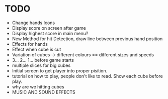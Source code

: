 # TODO

- Change hands Icons
- Display score on screen after game
- Display highest score in main menu?
- New Method for hit Detection, draw line between previous hand position
- Effects for hands
- Effect when cube is cut
- ~~Variation of cubes -> different colours == different sizes and speeds~~
- 3... 2... 1... before game starts
- multiple slices for big cubes
- Initial screen to get player into proper pisition.
- tutorial on how to play, people don't like to read. Show each cube before play.
- why are we hitting cubes
- MUSIC AND SOUND EFFECTS
